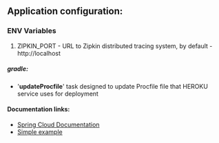 ## Application configuration:

### ENV Variables

1. ZIPKIN_PORT - URL to Zipkin distributed tracing system, by default - http://localhost

##### gradle:

* '<b>updateProcfile</b>' task designed to update Procfile file that HEROKU service uses for deployment

#### Documentation links:

* [Spring Cloud Documentation](https://cloud.spring.io/spring-cloud-config/reference/html/)
* [Simple example](https://betacode.net/11723/understanding-spring-cloud-config-server-with-example)